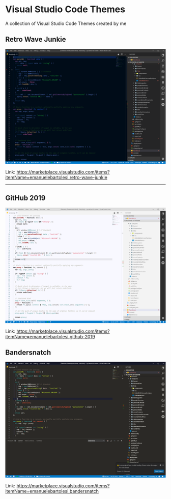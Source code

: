 # Visual Studio Code Themes
A collection of Visual Studio Code Themes created by me

## Retro Wave Junkie

![](https://github.com/kasuken/Visual-Studio-Code-Themes/raw/master/retro-wave-junkie/RetroWaveJunkieMainScreen.jpg)

Link: https://marketplace.visualstudio.com/items?itemName=emanuelebartolesi.retro-wave-junkie

---

## GitHub 2019

![](https://github.com/kasuken/Visual-Studio-Code-Themes/raw/master/github-2019/GitHub2019MainScreen.PNG)

Link: https://marketplace.visualstudio.com/items?itemName=emanuelebartolesi.github-2019

## Bandersnatch

![](https://github.com/kasuken/Visual-Studio-Code-Themes/raw/master/bandersnatch/BandersnatchMainScreen.PNG)

Link: https://marketplace.visualstudio.com/items?itemName=emanuelebartolesi.bandersnatch
